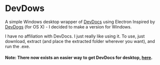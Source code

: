 # DevDows

A simple Windows desktop wrapper of [DevDocs](http://devdocs.io) using Electron
Inspired by [DevDogs](https://github.com/ragingwind/devdogs) (for OS X) - I decided to make a version for Windows.

I have no affiliation with DevDocs. I just really like using it.
To use, just download, extract (and place the extracted folder wherever you want), and run the .exe.


#### Note: There now exists an easier way to get DevDocs for desktop, [here](https://github.com/egoist/devdocs-desktop/releases/tag/v0.6.9).
